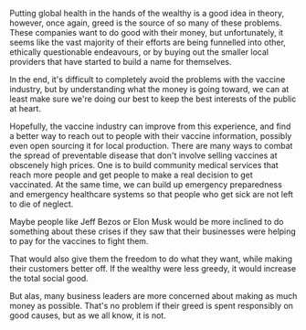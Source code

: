 Putting global health in the hands of the wealthy is a good idea in theory, however, once again, greed is the source of so many of these problems. These companies want to do good with their money, but unfortunately, it seems like the vast majority of their efforts are being funnelled into other, ethically questionable endeavours, or by buying out the smaller local providers that have started to build a name for themselves.
 
In the end, it's difficult to completely avoid the problems with the vaccine industry, but by understanding what the money is going toward, we can at least make sure we're doing our best to keep the best interests of the public at heart.
 
Hopefully, the vaccine industry can improve from this experience, and find a better way to reach out to people with their vaccine information, possibly even open sourcing it for local production. There are many ways to combat the spread of preventable disease that don't involve selling vaccines at obscenely high prices. One is to build community medical services that reach more people and get people to make a real decision to get vaccinated. At the same time, we can build up emergency preparedness and emergency healthcare systems so that people who get sick are not left to die of neglect.

Maybe people like Jeff Bezos or Elon Musk would be more inclined to do something about these crises if they saw that their businesses were helping to pay for the vaccines to fight them.
 
That would also give them the freedom to do what they want, while making their customers better off.
If the wealthy were less greedy, it would increase the total social good.

But alas, many business leaders are more concerned about making as much money as possible. That's no problem if their greed is spent responsibly on good causes, but as we all know, it is not.
